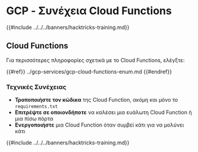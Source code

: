 # GCP - Συνέχεια Cloud Functions

{{#include ../../../banners/hacktricks-training.md}}

## Cloud Functions

Για περισσότερες πληροφορίες σχετικά με το Cloud Functions, ελέγξτε:

{{#ref}}
../gcp-services/gcp-cloud-functions-enum.md
{{#endref}}

### Τεχνικές Συνέχειας

- **Τροποποιήστε τον κώδικα** της Cloud Function, ακόμη και μόνο το `requirements.txt`
- **Επιτρέψτε σε οποιονδήποτε** να καλέσει μια ευάλωτη Cloud Function ή μια πίσω πόρτα
- **Ενεργοποιήστε** μια Cloud Function όταν συμβεί κάτι για να μολύνει κάτι

{{#include ../../../banners/hacktricks-training.md}}
